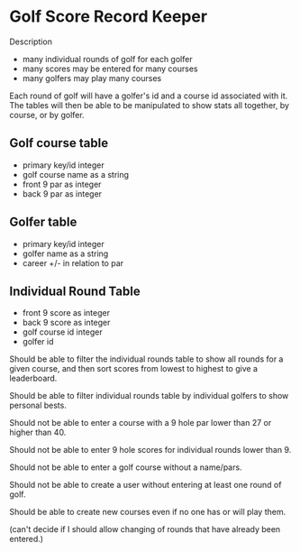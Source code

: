 # Golf Score Record Keeper

Description
  - many individual rounds of golf for each golfer
  - many scores may be entered for many courses
  - many golfers may play many courses

Each round of golf will have a golfer's id and a course id associated with it.  The tables will then be able to be manipulated to show stats all together, by course, or by golfer.


## Golf course table
  - primary key/id integer
  - golf course name as a string 
  - front 9 par as integer 
  - back 9 par as integer
  

## Golfer table
  - primary key/id integer 
  - golfer name as a string 
  - career +/- in relation to par
  

## Individual Round Table
  - front 9 score as integer
  - back 9 score as integer 
  - golf course id integer 
  - golfer id

  
  
  
  
  Should be able to filter the individual rounds table to show all rounds for a given course, and then sort scores from lowest to highest to give a leaderboard.
  
  Should be able to filter individual rounds table by individual golfers to show personal bests.
  
  Should not be able to enter a course with a 9 hole par lower than 27 or higher than 40.
  
  Should not be able to enter 9 hole scores for individual rounds lower than 9.
  
  Should not be able to enter a golf course without a name/pars.
  
  Should not be able to create a user without entering at least one round of golf.
  
  Should be able to create new courses even if no one has or will play them.
  
  (can't decide if I should allow changing of rounds that have already been entered.)
  
  